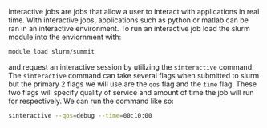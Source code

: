 Interactive jobs are jobs that allow a user to interact with applications in real time. With interactive jobs, applications such as python or matlab can be ran in an interactive environment. To run an interactive job load the slurm module into the enviornment with:

```bash
module load slurm/summit
```

and request an interactive session by utilizing the `sinteractive` command. 
The `sinteractive` command can take several flags when submitted to slurm but the primary 2 flags we will use are the `qos` flag and the `time` flag. These two flags will specify quality of service and amount of time the job will run for respectively. We can run the command like so:

```bash
sinteractive --qos=debug --time=00:10:00
``` 


